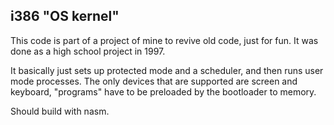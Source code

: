## i386 "OS kernel"

This code is part of a project of mine to revive old code,
just for fun. It was done as a high school project in 1997.

It basically just sets up protected mode and a scheduler,
and then runs user mode processes. The only devices that are
supported are screen and keyboard, "programs" have to be
preloaded by the bootloader to memory.

Should build with nasm.

